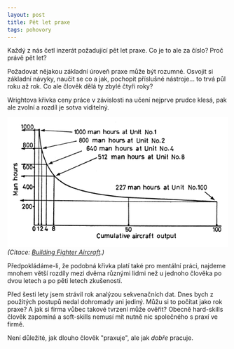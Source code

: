 ```yaml
---
layout: post
title: Pět let praxe
tags: pohovory
---
```


Každý z nás četl inzerát požadující pět let praxe. Co je to ale za číslo? Proč právě pět let?

<!--more-->

Požadovat nějakou základní úroveň praxe může být rozumné. Osvojit si základní návyky,
naučit se co a jak, pochopit příslušné nástroje... to trvá půl roku až rok.
Co ale člověk dělá ty zbylé čtyři roky?

Wrightova křivka ceny práce v závislosti na učení nejprve prudce klesá, pak ale zvolní
a rozdíl je sotva viditelný.

![Křivka učení](/images/blog/learning-curve.png)
*(Citace: [Building Fighter Aircraft](https://hsimonis.wordpress.com/2010/07/26/building-fighter-aircraft/).)*

Předpokládáme-li, že podobná křivka platí také pro mentální práci, najdeme mnohem větší rozdíly
mezi dvěma různými lidmi než u jednoho člověka po dvou letech a po pěti letech zkušeností.

Před šesti lety jsem strávil rok analýzou sekvenačních dat. Dnes bych z použitých postupů nedal
dohromady ani jediný. Můžu si to počítat jako rok praxe? A jak si firma vůbec takové tvrzení
může ověřit? Obecně hard-skills člověk zapomíná a soft-skills
nemusí mít nutně nic společného s praxí ve firmě.

Není důležité, jak dlouho člověk "praxuje", ale jak *dobře* pracuje.
